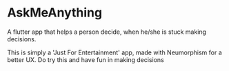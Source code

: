 # AskMeAnything
A flutter app that helps a person decide, when he/she is stuck making decisions. 

This is simply a 'Just For Entertainment' app, made with Neumorphism for a better UX. 
Do try this and have fun in making decisions
